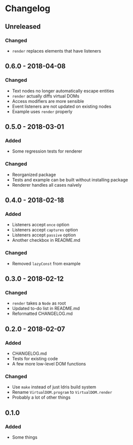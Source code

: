 # Changelog

## Unreleased

### Changed

- `render` replaces elements that have listeners

## 0.6.0 - 2018-04-08

### Changed

- Text nodes no longer automatically escape entities
- `render` actually diffs virtual DOMs
- Access modifiers are more sensible
- Event listeners are not updated on existing nodes
- Example uses `render` properly

## 0.5.0 - 2018-03-01

### Added

- Some regression tests for renderer

### Changed

- Reorganized package
- Tests and example can be built without installing package
- Renderer handles all cases naïvely

## 0.4.0 - 2018-02-18

### Added

- Listeners accept `once` option
- Listeners accept `captures` option
- Listeners accept `passive` option
- Another checkbox in README.md

### Changed

- Removed `lazyConst` from example

## 0.3.0 - 2018-02-12

### Changed

- `render` takes a `Node` as root
- Updated to-do list in README.md
- Reformatted CHANGELOG.md

## 0.2.0 - 2018-02-07

### Added

- CHANGELOG.md
- Tests for existing code
- A few more low-level DOM functions

### Changed

- Use `make` instead of just Idris build system
- Rename `VirtualDOM.program` to `VirtualDOM.render`
- Probably a lot of other things

## 0.1.0

### Added

- Some things